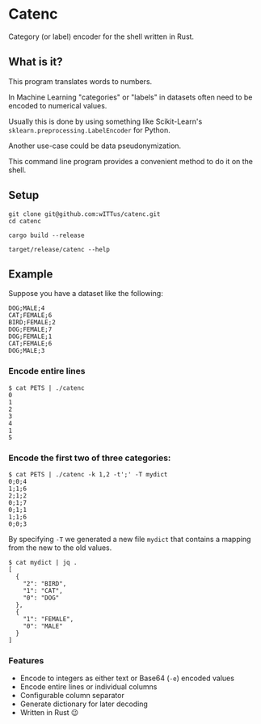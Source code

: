 # Catenc
Category (or label) encoder for the shell written in Rust.

## What is it?

This program translates words to numbers.

In Machine Learning "categories" or "labels" in datasets often need to be encoded to numerical values.

Usually this is done by using something like Scikit-Learn's `sklearn.preprocessing.LabelEncoder` for Python.

Another use-case could be data pseudonymization.

This command line program provides a convenient method to do it on the shell.

## Setup

```
git clone git@github.com:wITTus/catenc.git
cd catenc

cargo build --release

target/release/catenc --help
```

## Example

Suppose you have a dataset like the following:

```
DOG;MALE;4
CAT;FEMALE;6
BIRD;FEMALE;2
DOG;FEMALE;7
DOG;FEMALE;1
CAT;FEMALE;6
DOG;MALE;3
```

### Encode entire lines

```
$ cat PETS | ./catenc
0
1
2
3
4
1
5
```

### Encode the first two of three categories:

```
$ cat PETS | ./catenc -k 1,2 -t';' -T mydict
0;0;4
1;1;6
2;1;2
0;1;7
0;1;1
1;1;6
0;0;3
```

By specifying `-T` we generated a new file `mydict` that contains a mapping from the new to the old values.

```
$ cat mydict | jq .
[
  {
    "2": "BIRD",
    "1": "CAT",
    "0": "DOG"
  },
  {
    "1": "FEMALE",
    "0": "MALE"
  }
]
```

### Features

* Encode to integers as either text or Base64 (`-e`) encoded values
* Encode entire lines or individual columns
* Configurable column separator
* Generate dictionary for later decoding
* Written in Rust 😉
